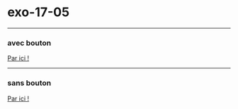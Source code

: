 # exo-17-05

---------------------------------

### avec bouton

[Par ici !](https://preview.c9users.io/did75_18/exobis/avec_bout/index.html?_c9_id=livepreview0&_c9_host=https://ide.c9.io)

---------------------------------

### sans bouton 

[Par ici !](https://preview.c9users.io/did75_18/exobis/sans_bout/index.html?_c9_id=livepreview1&_c9_host=https://ide.c9.io)
